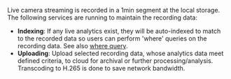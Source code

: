 Live camera streaming is recorded in a 1min segment at the local storage. The following services are running to maintain the recording data:    
- **Indexing**: If any live analytics exist, they will be auto-indexed to match to the recorded data so users can perform 'where' queries on the recording data. See also [where query](../doc/search.md).   
- **Uploading**: Upload selected recording data, whose analytics data meet defined criteria, to cloud for archival or further processing/analysis. Transcoding to H.265 is done to save network bandwidth.       
